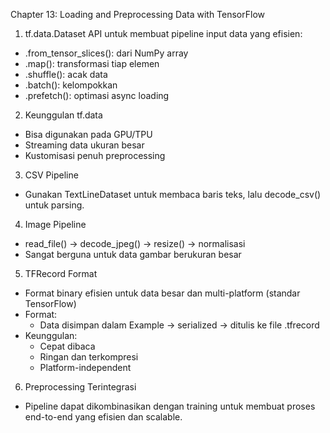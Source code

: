 Chapter 13: Loading and Preprocessing Data with TensorFlow

1. tf.data.Dataset
API untuk membuat pipeline input data yang efisien:
- .from_tensor_slices(): dari NumPy array
- .map(): transformasi tiap elemen
- .shuffle(): acak data
- .batch(): kelompokkan
- .prefetch(): optimasi async loading
2. Keunggulan tf.data
- Bisa digunakan pada GPU/TPU
- Streaming data ukuran besar
- Kustomisasi penuh preprocessing
3. CSV Pipeline
- Gunakan TextLineDataset untuk membaca baris teks, lalu decode_csv() untuk parsing.
4. Image Pipeline
- read_file() → decode_jpeg() → resize() → normalisasi
- Sangat berguna untuk data gambar berukuran besar
5. TFRecord Format
- Format binary efisien untuk data besar dan multi-platform (standar TensorFlow)
- Format:
  + Data disimpan dalam Example → serialized → ditulis ke file .tfrecord
- Keunggulan:
  + Cepat dibaca
  + Ringan dan terkompresi
  + Platform-independent
6. Preprocessing Terintegrasi
- Pipeline dapat dikombinasikan dengan training untuk membuat proses end-to-end yang efisien dan scalable.
